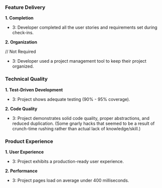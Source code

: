 ### Feature Delivery

**1. Completion**

* 3: Developer completed all the user stories and requirements set during check-ins.

**2. Organization**

// Not Required

* 3: Developer used a project management tool to keep their project organized.

### Technical Quality

**1. Test-Driven Development**

* 3: Project shows adequate testing (90% - 95% coverage).

**2. Code Quality**

* 3: Project demonstrates solid code quality, proper abstractions, and reduced duplication. (Some gnarly hacks that seemed to be a result of crunch-time rushing rather than actual lack of knowledge/skill.)

### Product Experience

**1. User Experience**

* 3: Project exhibits a production-ready user experience.

**2. Performance**

* 3: Project pages load on average under 400 milliseconds.
